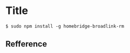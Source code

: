 Title
======================================================================

```
$ sudo npm install -g homebridge-broadlink-rm
```


Refference
----------------------------------------------------------------------
[](https://qiita.com/canadie/items/3110a0f0ff4f4749e039)
